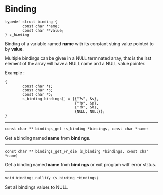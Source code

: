 # Binding

<a id="s_binding"></a>
```
typedef struct binding {
        const char *name;
        const char **value;
} s_binding
```

Binding of a variable named **name** with its constant string
value pointed to by **value**.

Multiple bindings can be given in a NULL terminated array, that
is the last element of the array will have a NULL name and a NULL
value pointer.

Example :
```
{
        const char *s;
        const char *p;
        const char *o;
        s_binding bindings[] = {{"?s", &s},
                                {"?p", &p},
                                {"?o", &o},
                                {NULL, NULL}};
}
```

---

<a id="bindings_get"></a>
`const char ** bindings_get (s_binding *bindings, const char *name)`

Get a binding named **name** from **bindings**.

---

<a id="bindings_get_or_die"></a>
`const char ** bindings_get_or_die (s_binding *bindings, const char *name)`

Get a binding named **name** from **bindings** or exit program with error status.

---

<a id="bindings_nullify"></a>
`void bindings_nullify (s_binding *bindings)`

Set all bindings values to NULL.
